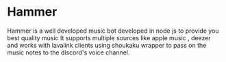 # Hammer
Hammer is a well developed music bot developed in node js to provide you best quality music 
It supports multiple sources like apple music , deezer and works with lavalink clients using shoukaku wrapper to pass on the music notes to the discord's voice channel.
